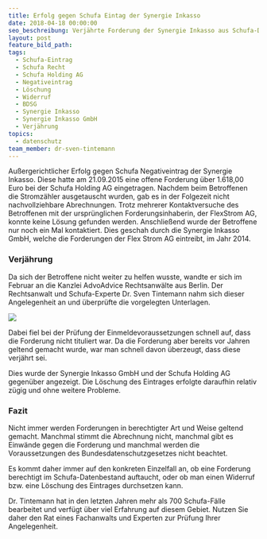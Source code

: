 ```yaml
---
title: Erfolg gegen Schufa Eintag der Synergie Inkasso
date: 2018-04-18 00:00:00
seo_beschreibung: Verjährte Forderung der Synergie Inkasso aus Schufa-Datenbestand gelöscht.
layout: post
feature_bild_path:
tags:
  - Schufa-Eintrag
  - Schufa Recht
  - Schufa Holding AG
  - Negativeintrag
  - Löschung
  - Widerruf
  - BDSG
  - Synergie Inkasso
  - Synergie Inkasso GmbH
  - Verjährung
topics:
  - datenschutz
team_member: dr-sven-tintemann
---
```


Außergerichtlicher Erfolg gegen Schufa Negativeintrag der Synergie Inkasso. Diese hatte am 21.09.2015 eine offene Forderung über 1.618,00 Euro bei der Schufa Holding AG eingetragen. Nachdem beim Betroffenen die Stromzähler ausgetauscht wurden, gab es in der Folgezeit nicht nachvollziehbare Abrechnungen. Trotz mehrerer Kontaktversuche des Betroffenen mit der ursprünglichen Forderungsinhaberin, der FlexStrom AG, konnte keine Lösung gefunden werden. Anschließend wurde der Betroffene nur noch ein Mal kontaktiert. Dies geschah durch die Synergie Inkasso GmbH, welche die Forderungen der Flex Strom AG eintreibt, im Jahr 2014.

### Verjährung

Da sich der Betroffene nicht weiter zu helfen wusste, wandte er sich im Februar an die Kanzlei AdvoAdvice Rechtsanwälte aus Berlin. Der Rechtsanwalt und Schufa-Experte Dr. Sven Tintemann nahm sich dieser Angelegenheit an und überprüfte die vorgelegten Unterlagen.

![](/uploads/advoadvice-01-59-von-80.jpg)

Dabei fiel bei der Prüfung der Einmeldevoraussetzungen schnell auf, dass die Forderung nicht tituliert war. Da die Forderung aber bereits vor Jahren geltend gemacht wurde, war man schnell davon überzeugt, dass diese verjährt sei.

Dies wurde der Synergie Inkasso GmbH und der Schufa Holding AG gegenüber angezeigt. Die Löschung des Eintrages erfolgte daraufhin relativ zügig und ohne weitere Probleme.

### Fazit

Nicht immer werden Forderungen in berechtigter Art und Weise geltend gemacht. Manchmal stimmt die Abrechnung nicht, manchmal gibt es Einwände gegen die Forderung und manchmal werden die Voraussetzungen des Bundesdatenschutzgesetzes nicht beachtet.

Es kommt daher immer auf den konkreten Einzelfall an, ob eine Forderung berechtigt im Schufa-Datenbestand auftaucht, oder ob man einen Widerruf bzw. eine Löschung des Eintrages durchsetzen kann.

Dr. Tintemann hat in den letzten Jahren mehr als 700 Schufa-Fälle bearbeitet und verfügt über viel Erfahrung auf diesem Gebiet. Nutzen Sie daher den Rat eines Fachanwalts und Experten zur Prüfung Ihrer Angelegenheit.